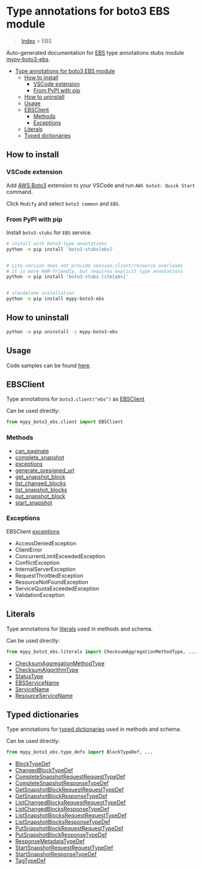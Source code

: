 <a id="type-annotations-for-boto3-ebs-module"></a>

# Type annotations for boto3 EBS module

> [Index](../README.md) > EBS

Auto-generated documentation for
[EBS](https://boto3.amazonaws.com/v1/documentation/api/latest/reference/services/ebs.html#EBS)
type annotations stubs module
[mypy-boto3-ebs](https://pypi.org/project/mypy-boto3-ebs/).

- [Type annotations for boto3 EBS module](#type-annotations-for-boto3-ebs-module)
  - [How to install](#how-to-install)
    - [VSCode extension](#vscode-extension)
    - [From PyPI with pip](#from-pypi-with-pip)
  - [How to uninstall](#how-to-uninstall)
  - [Usage](#usage)
  - [EBSClient](#ebsclient)
    - [Methods](#methods)
    - [Exceptions](#exceptions)
  - [Literals](#literals)
  - [Typed dictionaries](#typed-dictionaries)

<a id="how-to-install"></a>

## How to install

<a id="vscode-extension"></a>

### VSCode extension

Add
[AWS Boto3](https://marketplace.visualstudio.com/items?itemName=Boto3typed.boto3-ide)
extension to your VSCode and run `AWS boto3: Quick Start` command.

Click `Modify` and select `boto3 common` and `EBS`.

<a id="from-pypi-with-pip"></a>

### From PyPI with pip

Install `boto3-stubs` for `EBS` service.

```bash
# install with boto3 type annotations
python -m pip install 'boto3-stubs[ebs]'


# Lite version does not provide session.client/resource overloads
# it is more RAM-friendly, but requires explicit type annotations
python -m pip install 'boto3-stubs-lite[ebs]'


# standalone installation
python -m pip install mypy-boto3-ebs
```

<a id="how-to-uninstall"></a>

## How to uninstall

```bash
python -m pip uninstall -y mypy-boto3-ebs
```

<a id="usage"></a>

## Usage

Code samples can be found [here](./usage.md).

<a id="ebsclient"></a>

## EBSClient

Type annotations for `boto3.client("ebs")` as [EBSClient](./client.md)

Can be used directly:

```python
from mypy_boto3_ebs.client import EBSClient
```

<a id="methods"></a>

### Methods

- [can_paginate](./client.md#can_paginate)
- [complete_snapshot](./client.md#complete_snapshot)
- [exceptions](./client.md#exceptions)
- [generate_presigned_url](./client.md#generate_presigned_url)
- [get_snapshot_block](./client.md#get_snapshot_block)
- [list_changed_blocks](./client.md#list_changed_blocks)
- [list_snapshot_blocks](./client.md#list_snapshot_blocks)
- [put_snapshot_block](./client.md#put_snapshot_block)
- [start_snapshot](./client.md#start_snapshot)

<a id="exceptions"></a>

### Exceptions

EBSClient [exceptions](./client.md#exceptions)

- AccessDeniedException
- ClientError
- ConcurrentLimitExceededException
- ConflictException
- InternalServerException
- RequestThrottledException
- ResourceNotFoundException
- ServiceQuotaExceededException
- ValidationException

<a id="literals"></a>

## Literals

Type annotations for [literals](./literals.md) used in methods and schema.

Can be used directly:

```python
from mypy_boto3_ebs.literals import ChecksumAggregationMethodType, ...
```

- [ChecksumAggregationMethodType](./literals.md#checksumaggregationmethodtype)
- [ChecksumAlgorithmType](./literals.md#checksumalgorithmtype)
- [StatusType](./literals.md#statustype)
- [EBSServiceName](./literals.md#ebsservicename)
- [ServiceName](./literals.md#servicename)
- [ResourceServiceName](./literals.md#resourceservicename)

<a id="typed-dictionaries"></a>

## Typed dictionaries

Type annotations for [typed dictionaries](./type_defs.md) used in methods and
schema.

Can be used directly:

```python
from mypy_boto3_ebs.type_defs import BlockTypeDef, ...
```

- [BlockTypeDef](./type_defs.md#blocktypedef)
- [ChangedBlockTypeDef](./type_defs.md#changedblocktypedef)
- [CompleteSnapshotRequestRequestTypeDef](./type_defs.md#completesnapshotrequestrequesttypedef)
- [CompleteSnapshotResponseTypeDef](./type_defs.md#completesnapshotresponsetypedef)
- [GetSnapshotBlockRequestRequestTypeDef](./type_defs.md#getsnapshotblockrequestrequesttypedef)
- [GetSnapshotBlockResponseTypeDef](./type_defs.md#getsnapshotblockresponsetypedef)
- [ListChangedBlocksRequestRequestTypeDef](./type_defs.md#listchangedblocksrequestrequesttypedef)
- [ListChangedBlocksResponseTypeDef](./type_defs.md#listchangedblocksresponsetypedef)
- [ListSnapshotBlocksRequestRequestTypeDef](./type_defs.md#listsnapshotblocksrequestrequesttypedef)
- [ListSnapshotBlocksResponseTypeDef](./type_defs.md#listsnapshotblocksresponsetypedef)
- [PutSnapshotBlockRequestRequestTypeDef](./type_defs.md#putsnapshotblockrequestrequesttypedef)
- [PutSnapshotBlockResponseTypeDef](./type_defs.md#putsnapshotblockresponsetypedef)
- [ResponseMetadataTypeDef](./type_defs.md#responsemetadatatypedef)
- [StartSnapshotRequestRequestTypeDef](./type_defs.md#startsnapshotrequestrequesttypedef)
- [StartSnapshotResponseTypeDef](./type_defs.md#startsnapshotresponsetypedef)
- [TagTypeDef](./type_defs.md#tagtypedef)
